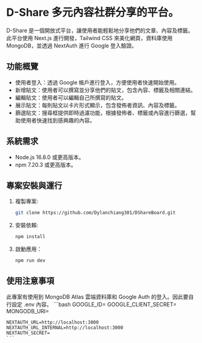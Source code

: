 # D-Share 多元內容社群分享的平台。

D-Share 是一個開放式平台，讓使用者能輕鬆地分享他們的文章、內容及標籤。此平台使用 Next.js 進行開發，Tailwind CSS 來美化網頁，資料庫使用 MongoDB，並透過 NextAuth 進行 Google 登入驗證。

## 功能概覽
- 使用者登入：透過 Google 帳戶進行登入，方便使用者快速開始使用。
- 新增貼文：使用者可以撰寫並分享他們的貼文，包含內容、標籤及相關連結。
- 編輯貼文：使用者可以編輯自己所撰寫的貼文。
- 展示貼文：每則貼文以卡片形式顯示，包含發佈者資訊、內容及標籤。
- 篩選貼文：搜尋框提供即時過濾功能，根據發佈者、標籤或內容進行篩選，幫助使用者快速找到感興趣的內容。

## 系統需求
- Node.js 16.8.0 或更高版本。
- npm 7.20.3 或更高版本。

## 專案安裝與運行

1. 複製專案:
   ```bash
   git clone https://github.com/Dylanchiang301/DShareBoard.git
   ```
2. 安裝依賴:
    ```bash
    npm install
    ```
3. 啟動應用：
    ```bash
    npm run dev
    ```

## 使用注意事項

此專案有使用到 MongoDB Atlas 雲端資料庫和 Google Auth 的登入。因此要自行設定 .env 內容。
    ```bash
    GOOGLE_ID=
    GOOGLE_CLIENT_SECRET=
    MONGODB_URI=

    NEXTAUTH_URL=http://localhost:3000
    NEXTAUTH_URL_INTERNAL=http://localhost:3000
    NEXTAUTH_SECRET=
    ```